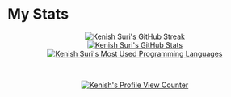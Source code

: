 # My Stats

<p align="center" float="left">
  <a href="#"><img src="http://github-readme-streak-stats.herokuapp.com?user=kenzo44&theme=tokyonight&hide_border=true&date_format=M%20j%5B%2C%20Y%5D" alt="Kenish Suri's GitHub Streak"></a><br/>
  <a href="#"><img src="https://github-readme-stats.vercel.app/api/?username=kenzo44&hide_rank=true&hide_border=true&count_private=true&theme=tokyonight&show_icons=true" alt="Kenish Suri's GitHub Stats"></a>
  <a href="#"><img src="https://github-readme-stats.vercel.app/api/top-langs/?username=kenzo44&layout=compact&langs_count=8&hide_border=true&langs_count=5&theme=tokyonight" alt="Kenish Suri's Most Used Programming Languages"></a>
</p>

<br/>
<p align="center">
<a href="#"><img src="https://komarev.com/ghpvc/?username=kenzo44&color=blue" alt="Kenish's Profile View Counter"></a>
</p>
